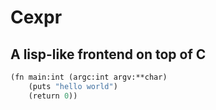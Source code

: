 # Cexpr
## A lisp-like frontend on top of C

```scheme
(fn main:int (argc:int argv:**char)
    (puts "hello world")
    (return 0))
```
